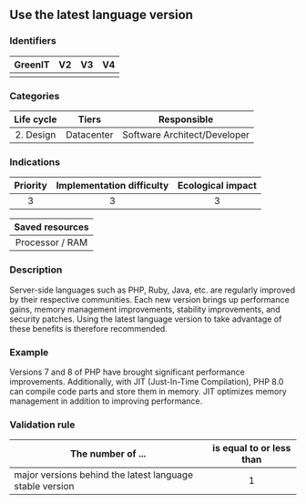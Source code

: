 ## Use the latest language version

### Identifiers

| GreenIT | V2  | V3  | V4  |
| :-----: | :-: | :-: | :-: |
|         |     |     |     |

### Categories

| Life cycle |   Tiers    |         Responsible          |
| :--------: | :--------: | :--------------------------: |
| 2. Design  | Datacenter | Software Architect/Developer |

### Indications

| Priority | Implementation difficulty | Ecological impact |
| :------: | :-----------------------: | :---------------: |
|    3     |             3             |         3         |

| Saved resources |
| :-------------: |
| Processor / RAM |

### Description

Server-side languages such as PHP, Ruby, Java, etc. are regularly improved by their respective communities. Each new version brings up performance gains, memory management improvements, stability improvements, and security patches. Using the latest language version to take advantage of these benefits is therefore recommended.

### Example

Versions 7 and 8 of PHP have brought significant performance improvements. Additionally, with JIT (Just-In-Time Compilation), PHP 8.0 can compile code parts and store them in memory. JIT optimizes memory management in addition to improving performance.

### Validation rule

| The number of ...                                        | is equal to or less than |
| -------------------------------------------------------- | :----------------------: |
| major versions behind the latest language stable version |            1             |
